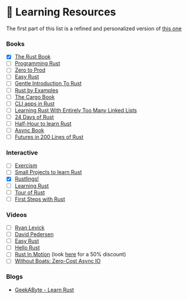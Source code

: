 # 🦀 Learning Resources

The first part of this list is a refined and personalized version of [this one](https://towardsdatascience.com/you-want-to-learn-rust-but-you-dont-know-where-to-start-fc826402d5ba)

### Books

- [x] [The Rust Book](https://doc.rust-lang.org/book/)
- [ ] [Programming Rust](https://learning.oreilly.com/library/view/programming-rust-2nd/9781492052586/)
- [ ] [Zero to Prod](https://gumroad.com/l/zero2prod?wanted=true)
- [ ] [Easy Rust](https://dhghomon.github.io/easy_rust/)
- [ ] [Gentle Introduction To Rust](https://stevedonovan.github.io/rust-gentle-intro/readme.html#a-gentle-introduction-to-rust)
- [ ] [Rust by Examples](https://doc.rust-lang.org/rust-by-example/)
- [ ] [The Cargo Book](https://doc.rust-lang.org/cargo/index.html)
- [ ] [CLI apps in Rust](https://rust-cli.github.io/book/tutorial/index.html)
- [ ] [Learning Rust With Entirely Too Many Linked Lists](https://rust-unofficial.github.io/too-many-lists/)
- [ ] [24 Days of Rust](https://zsiciarz.github.io/24daysofrust/index.html)
- [ ] [Half-Hour to learn Rust](https://fasterthanli.me/articles/a-half-hour-to-learn-rust)
- [ ] [Async Book](https://rust-lang.github.io/async-book/01_getting_started/01_chapter.html)
- [ ] [Futures in 200 Lines of Rust](https://cfsamson.github.io/books-futures-explained/introduction.html)

### Interactive

- [ ] [Exercism](https://exercism.io/)
- [ ] [Small Projects to learn Rust](https://github.com/TonioGela/to-do-rust)
- [x] [Rustlings!](https://github.com/rust-lang/rustlings)
- [ ] [Learning Rust](https://learning-rust.github.io/)
- [ ] [Tour of Rust](https://tourofrust.com/)
- [ ] [First Steps with Rust](https://docs.microsoft.com/en-us/learn/paths/rust-first-steps/)

### Videos

- [ ] [Ryan Levick](https://www.youtube.com/channel/UCpeX4D-ArTrsqvhLapAHprQ)
- [ ] [David Pedersen](https://www.youtube.com/channel/UCDmSWx6SK0zCU2NqPJ0VmDQ)
- [ ] [Easy Rust](https://www.youtube.com/playlist?list=PLfllocyHVgsRwLkTAhG0E-2QxCf-ozBkk)
- [ ] [Hello Rust](https://hello-rust.show/)
- [ ] [Rust In Motion](https://livevideo.manning.com/module/42_1_1/rust-in-motion/introduction-to-the-course-and-rust-syntax/introduction) (look [here](https://twitter.com/Carols10cents/status/1177609934902562816?s=20) for a 50% discount)
- [ ] [Without Boats: Zero-Cost Async IO](https://youtu.be/skos4B5x7qE)

### Blogs
- [GeekAByte - Learn Rust](https://www.geekabyte.io/2020/01/learning-rust-day-1.html)